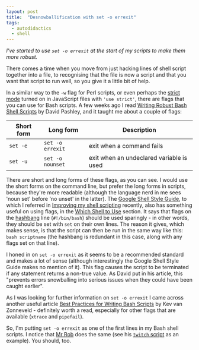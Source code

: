 ```yaml
---
layout: post
title:  "Desnowballification with set -o errexit"
tags:
  - autodidactics
  - shell
---
```

_I've started to use `set -o errexit` at the start of my scripts to make them more robust._

There comes a time when you move from just hacking lines of shell script together into a file, to recognising that the file is now a script and that you want that script to run well, so you give it a little bit of help.

In a similar way to the `-w` flag for Perl scripts, or even perhaps the [strict mode](https://developer.mozilla.org/en-US/docs/Web/JavaScript/Reference/Strict_mode) turned on in JavaScript files with `'use strict'`, there are flags that you can use for Bash scripts. A few weeks ago I read [Writing Robust Bash Shell Scripts](https://www.davidpashley.com/articles/writing-robust-shell-scripts/) by David Pashley, and it taught me about a couple of flags:

|Short form|Long form|Description|
|-|-|-|
|`set -e`|`set -o errexit`|exit when a command fails|
|`set -u`|`set -o nounset`|exit when an undeclared variable is used|

There are short and long forms of these flags, as you can see. I would use the short forms on the command line, but prefer the long forms in scripts, because they're more readable (although the language nerd in me sees 'noun set' before 'no unset' in the latter). The [Google Shell Style Guide](https://google.github.io/styleguide/shellguide.html), to which I referred in [Improving my shell scripting](/blog/posts/2020/10/05/improving-my-shell-scripting/) recently, also has something useful on using flags, in the [Which Shell to Use](https://google.github.io/styleguide/shellguide.html#which-shell-to-use) section. It says that flags on the [hashbang](https://en.wikipedia.org/wiki/Shebang_(Unix)) line (`#!/bin/bash`) should be used sparingly - in other words, they should be set with `set` on their own lines. The reason it gives, which makes sense, is that the script can then be run in the same way like this: `bash scriptname` (the hashbang is redundant in this case, along with any flags set on that line).

I honed in on `set -o errexit` as it seems to be a recommended standard and makes a lot of sense (although interestingly the Google Shell Style Guide makes no mention of it). This flag causes the script to be terminated if any statement returns a non-true value. As David put in his article, this "prevents errors snowballing into serious issues when they could have been caught earlier".

As I was looking for further information on `set -o errexit` I came across another useful article [Best Practices for Writing Bash Scripts](https://kvz.io/bash-best-practices.html) by Kev van Zonneveld - definitely worth a read, especially for other flags that are available (`xtrace` and `pipefail`).

So, I'm putting `set -o errexit` as one of the first lines in my Bash shell scripts. I notice that [Mr Rob](https://rwx.gg) does the same (see his [`twitch` script](https://gitlab.com/rwxrob/dotfiles/-/blob/master/scripts/twitch#L3) as an example). You should, too.
